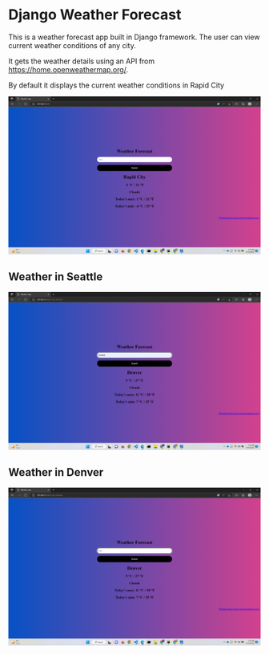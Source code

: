 # Django Weather Forecast


This is a weather forecast app built in Django framework. The user can view current weather conditions of any city.


It gets the weather details using an API from https://home.openweathermap.org/.

By default it displays the current weather conditions in Rapid City


![Rapid City](SampleOutput/Screenshot_1.png)





## Weather in Seattle
![Seattle](SampleOutput/Screenshot_2.png)






## Weather in Denver
![Denver](SampleOutput/Screenshot_3.png)



